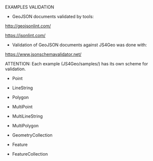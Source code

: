 EXAMPLES VALIDATION

* GeoJSON documents validated by tools:

http://geojsonlint.com/

https://jsonlint.com/


* Validation of GeoJSON documents against JS4Geo was done with:

https://www.jsonschemavalidator.net/


ATTENTION: Each example (JS4Geo/samples/) has its own scheme for validation.

- Point

- LineString

- Polygon

- MultiPoint

- MultiLineString

- MultiPolygon

- GeometryCollection

- Feature

- FeatureCollection

